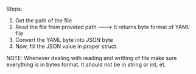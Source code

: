 Steps:

1) Get the path of the file
2) Read the file from provided path ---> It returns byte format of YAML file
3) Convert the YAML byte into JSON byte
4) Now, fill the JSON value in proper struct.

NOTE: Whenever dealing with reading and writting of file make sure everything is in bytes format. It should not be in string or int, et.

